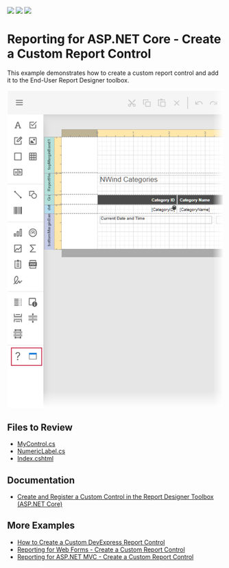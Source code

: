 <!-- default badges list -->
![](https://img.shields.io/endpoint?url=https://codecentral.devexpress.com/api/v1/VersionRange/329822299/2023.1)
[![](https://img.shields.io/badge/Open_in_DevExpress_Support_Center-FF7200?style=flat-square&logo=DevExpress&logoColor=white)](https://supportcenter.devexpress.com/ticket/details/T965031)
[![](https://img.shields.io/badge/📖_How_to_use_DevExpress_Examples-e9f6fc?style=flat-square)](https://docs.devexpress.com/GeneralInformation/403183)
<!-- default badges end -->
# Reporting for ASP.NET Core - Create a Custom Report Control

This example demonstrates how to create a custom report control and add it to the End-User Report Designer toolbox.

![Custom Report Controls in the Toolbox](Images/screenshot.png)

## Files to Review

- [MyControl.cs](./CustomControlExample/CustomControls/MyControl.cs)
- [NumericLabel.cs](./CustomControlExample/CustomControls/NumericLabel.cs)
- [Index.cshtml](./CustomControlExample/Views/Home/Index.cshtml)

## Documentation

- [Create and Register a Custom Control in the Report Designer Toolbox (ASP.NET Core)](https://docs.devexpress.com/XtraReports/402553/web-reporting/asp-net-core-reporting/end-user-report-designer-in-asp-net-applications/customize-the-report-designer/customize-the-report-designer-toolbox)


## More Examples

- [How to Create a Custom DevExpress Report Control](https://github.com/DevExpress-Examples/Reporting-Custom-Controls)
- [Reporting for Web Forms - Create a Custom Report Control](https://github.com/DevExpress-Examples/reporting-web-custom-control-designer-toolbox)
- [Reporting for ASP.NET MVC - Create a Custom Report Control](https://github.com/DevExpress-Examples/Reporting-AspNetMvc-Create-Custom-Control)